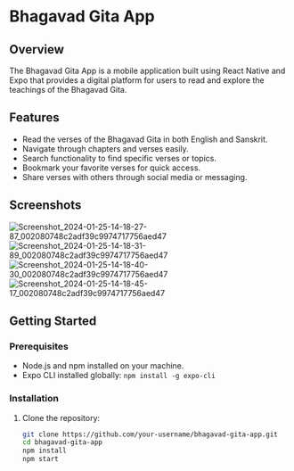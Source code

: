 # Bhagavad Gita App

## Overview

The Bhagavad Gita App is a mobile application built using React Native and Expo that provides a digital platform for users to read and explore the teachings of the Bhagavad Gita.

## Features

- Read the verses of the Bhagavad Gita in both English and Sanskrit.
- Navigate through chapters and verses easily.
- Search functionality to find specific verses or topics.
- Bookmark your favorite verses for quick access.
- Share verses with others through social media or messaging.

## Screenshots

![Screenshot_2024-01-25-14-18-27-87_002080748c2adf39c9974717756aed47](https://github.com/Amitnale007/Bhagawat-Geeta/assets/97301181/3ed24513-97ac-45e9-84f9-e200579fa04d)
![Screenshot_2024-01-25-14-18-31-89_002080748c2adf39c9974717756aed47](https://github.com/Amitnale007/Bhagawat-Geeta/assets/97301181/7b11df8b-9b78-4bcf-b310-7cffb99ce615)
![Screenshot_2024-01-25-14-18-40-30_002080748c2adf39c9974717756aed47](https://github.com/Amitnale007/Bhagawat-Geeta/assets/97301181/88da7473-ea55-4843-851a-782389c3a3af)
![Screenshot_2024-01-25-14-18-45-17_002080748c2adf39c9974717756aed47](https://github.com/Amitnale007/Bhagawat-Geeta/assets/97301181/57a45abb-74b7-4dcf-8375-38fe54807920)


## Getting Started

### Prerequisites

- Node.js and npm installed on your machine.
- Expo CLI installed globally: `npm install -g expo-cli`

### Installation

1. Clone the repository:

   ```bash
   git clone https://github.com/your-username/bhagavad-gita-app.git
   cd bhagavad-gita-app
   npm install
   npm start
